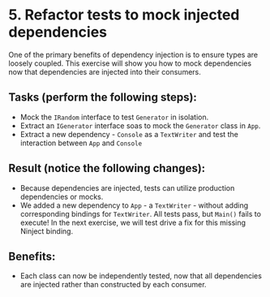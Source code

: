 # 5. Refactor tests to mock injected dependencies
One of the primary benefits of dependency injection is to ensure types are loosely coupled. This exercise will show you how to mock dependencies now that dependencies are injected into their consumers.

## Tasks (perform the following steps):
* Mock the `IRandom` interface to test `Generator` in isolation.
* Extract an `IGenerator` interface soas to mock the `Generator` class in `App`.
* Extract a new dependency - `Console` as a `TextWriter` and test the interaction between `App` and `Console`

## Result (notice the following changes):
* Because dependencies are injected, tests can utilize production dependencies or mocks.
* We added a new dependency to `App` - a `TextWriter` - without adding corresponding bindings for `TextWriter`. All tests pass, but `Main()` fails to execute! In the next exercise, we will test drive a fix for this missing Ninject binding.

## Benefits:
* Each class can now be independently tested, now that all dependencies are injected rather than constructed by each consumer.
